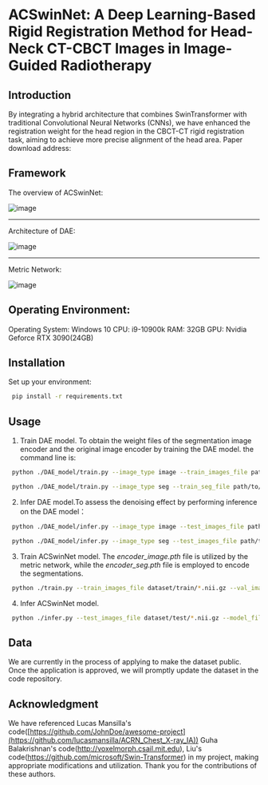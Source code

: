 # ACSwinNet: A Deep Learning-Based Rigid Registration Method for Head-Neck CT-CBCT Images in Image-Guided Radiotherapy


## Introduction

By integrating a hybrid architecture that combines SwinTransformer with traditional Convolutional Neural Networks (CNNs),
we have enhanced the registration weight for the head region in the CBCT-CT rigid registration task, 
aiming to achieve more precise alignment of the head area. Paper download address:
## Framework
The overview of ACSwinNet:

![image](https://github.com/pksolar/ACSwinNet/assets/37496977/22612ea2-8105-43fa-894a-40fb19ee69ea)

------------------------------------------------------------------------------------------------------

Architecture of DAE:

![image](https://github.com/pksolar/ACSwinNet/assets/37496977/7aa14cb7-becc-4af8-afab-e232e0e9f422)

------------------------------------------------------------------------------------------------------

Metric Network:

![image](https://github.com/pksolar/ACSwinNet/assets/37496977/de42ed0d-0560-46f9-97cf-f343f7c8e4db)

## Operating Environment:

Operating System: Windows 10
CPU: i9-10900k
RAM: 32GB
GPU: Nvidia Geforce RTX 3090(24GB)

## Installation

Set up your environment:

```bash
 pip install -r requirements.txt
```
## Usage
1. Train  DAE model. To obtain the weight files of the segmentation image encoder and the original image encoder by training the DAE model. the command line is:
```bash
 python ./DAE_model/train.py --image_type image --train_images_file path/to/train_images    --save_model_path path/to/save_model --ref_img_path path/to/ref_img
```
```bash
 python ./DAE_model/train.py --image_type seg --train_seg_file path/to/train_seg   --save_model_path path/to/save_model --ref_img_path path/to/ref_img
```
2. Infer  DAE model.To assess the denoising effect by performing inference on the DAE model：
```bash
 python ./DAE_model/infer.py --image_type image --test_images_file path/to/test_images  --save_model_path path/to/save_model --ref_img_path path/to/ref_img
```
```bash
 python ./DAE_model/infer.py --image_type seg --test_images_file path/to/test_seg  --save_model_path path/to/save_model --ref_img_path path/to/ref_img
```
3. Train  ACSwinNet model. The _encoder_image.pth_ file is utilized by the metric network, while the _encoder_seg.pth_ file is employed to encode the segmentations.
```bash
 python ./train.py --train_images_file dataset/train/*.nii.gz --val_images_file dataset/val/*.nii.gz --autoencoder_file_seg pth/encoder_seg.pth --autoencoder_file_image pth/encoder_image.pth  --results_dir result/ --ref_img_path path/to/ref_img
```
4. Infer  ACSwinNet model.
```bash
 python ./infer.py --test_images_file dataset/test/*.nii.gz --model_file pth   --results_dir result_test/ --ref_img_path path/to/ref_img
```
## Data
We are currently in the process of applying to make the dataset public. Once the application is approved, we will promptly update the dataset in the code repository.

## Acknowledgment

We have referenced Lucas Mansilla's code([https://github.com/JohnDoe/awesome-project](https://github.com/lucasmansilla/ACRN_Chest_X-ray_IA)) 
Guha Balakrishnan's code(http://voxelmorph.csail.mit.edu),
Liu's code(https://github.com/microsoft/Swin-Transformer)
in my project, making appropriate modifications and utilization.
Thank you for the contributions of these authors.


